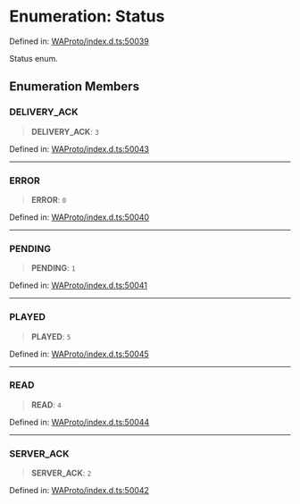 # Enumeration: Status

Defined in: [WAProto/index.d.ts:50039](https://github.com/Fokusdotid/Baileys/blob/f4c7971f59af0b012f8de667e7a21ae12f7bbf19/WAProto/index.d.ts#L50039)

Status enum.

## Enumeration Members

### DELIVERY\_ACK

> **DELIVERY\_ACK**: `3`

Defined in: [WAProto/index.d.ts:50043](https://github.com/Fokusdotid/Baileys/blob/f4c7971f59af0b012f8de667e7a21ae12f7bbf19/WAProto/index.d.ts#L50043)

***

### ERROR

> **ERROR**: `0`

Defined in: [WAProto/index.d.ts:50040](https://github.com/Fokusdotid/Baileys/blob/f4c7971f59af0b012f8de667e7a21ae12f7bbf19/WAProto/index.d.ts#L50040)

***

### PENDING

> **PENDING**: `1`

Defined in: [WAProto/index.d.ts:50041](https://github.com/Fokusdotid/Baileys/blob/f4c7971f59af0b012f8de667e7a21ae12f7bbf19/WAProto/index.d.ts#L50041)

***

### PLAYED

> **PLAYED**: `5`

Defined in: [WAProto/index.d.ts:50045](https://github.com/Fokusdotid/Baileys/blob/f4c7971f59af0b012f8de667e7a21ae12f7bbf19/WAProto/index.d.ts#L50045)

***

### READ

> **READ**: `4`

Defined in: [WAProto/index.d.ts:50044](https://github.com/Fokusdotid/Baileys/blob/f4c7971f59af0b012f8de667e7a21ae12f7bbf19/WAProto/index.d.ts#L50044)

***

### SERVER\_ACK

> **SERVER\_ACK**: `2`

Defined in: [WAProto/index.d.ts:50042](https://github.com/Fokusdotid/Baileys/blob/f4c7971f59af0b012f8de667e7a21ae12f7bbf19/WAProto/index.d.ts#L50042)
